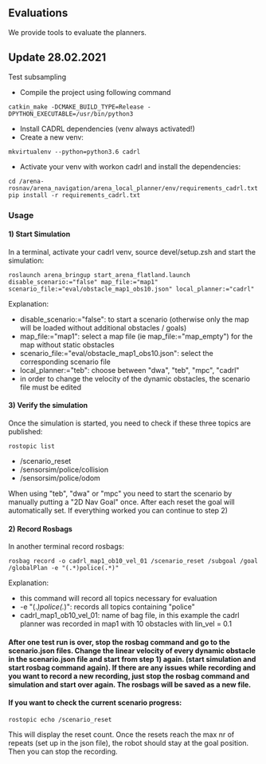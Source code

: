 ## Evaluations
We provide tools to evaluate the planners.


## Update 28.02.2021
Test subsampling
* Compile the project using following command
```
catkin_make -DCMAKE_BUILD_TYPE=Release -DPYTHON_EXECUTABLE=/usr/bin/python3
```

* Install CADRL dependencies (venv always activated!)
* Create a new venv:
```
mkvirtualenv --python=python3.6 cadrl
```
* Activate your venv with workon cadrl and install the dependencies:
```
cd /arena-rosnav/arena_navigation/arena_local_planner/env/requirements_cadrl.txt
pip install -r requirements_cadrl.txt
```


### Usage
#### 1) Start Simulation
In a terminal, activate your cadrl venv, source devel/setup.zsh and start the simulation:
```
roslaunch arena_bringup start_arena_flatland.launch disable_scenario:="false" map_file:="map1" scenario_file:="eval/obstacle_map1_obs10.json" local_planner:="cadrl"
```
Explanation:
* disable_scenario:="false": to start a scenario (otherwise only the map will be loaded without additional obstacles / goals)
* map_file:="map1": select a map file (ie map_file:="map_empty") for the map without static obstacles
* scenario_file:="eval/obstacle_map1_obs10.json": select the corresponding scenario file
* local_planner:="teb": choose between "dwa", "teb", "mpc", "cadrl"
* in order to change the velocity of the dynamic obstacles, the scenario file must be edited

#### 3) Verify the simulation

Once the simulation is started, you need to check if these three topics are published:
``` 
rostopic list
```
* /scenario_reset
* /sensorsim/police/collision
* /sensorsim/police/odom

When using "teb", "dwa" or "mpc" you need to start the scenario by manually putting a "2D Nav Goal" once. After each reset the goal will automatically set. If everything worked you can continue to step 2)

#### 2) Record Rosbags
In another terminal record rosbags:
```
rosbag record -o cadrl_map1_ob10_vel_01 /scenario_reset /subgoal /goal /globalPlan -e "(.*)police(.*)"
```
Explanation:
* this command will record all topics necessary for evaluation
* -e "(.*)police(.*)": records all topics containing "police"
* cadrl_map1_ob10_vel_01: name of bag file, in this example the cadrl planner was recorded in map1 with 10 obstacles with lin_vel = 0.1

#### After one test run is over, stop the rosbag command and go to the scenario.json files. Change the linear velocity of every dynamic obstacle in the scenario.json file and start from step 1) again. (start simulation and start rosbag command again). If there are any issues while recording and you want to record a new recording, just stop the rosbag command and simulation and start over again. The rosbags will be saved as a new file. 

#### If you want to check the current scenario progress:
```
rostopic echo /scenario_reset
```
This will display the reset count. Once the resets reach the max nr of repeats (set up in the json file), the robot should stay at the goal position. Then you can stop the recording.
